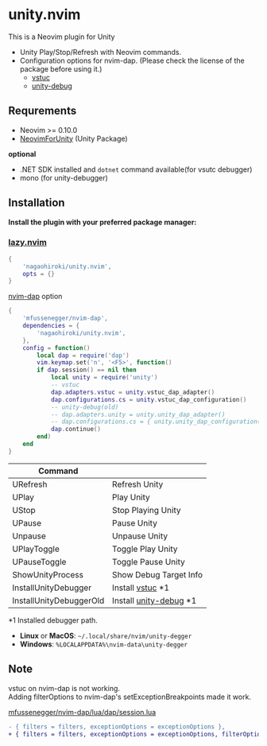 # unity.nvim

This is a Neovim plugin for Unity

- Unity Play/Stop/Refresh with Neovim commands.
- Configuration options for nvim-dap. (Please check the license of the package before using it.)
   - [vstuc](https://marketplace.visualstudio.com/items?itemName=VisualStudioToolsForUnity.vstuc)
   - [unity-debug](https://marketplace.visualstudio.com/_apis/public/gallery/publishers/deitry)


## Requrements

- Neovim >= 0.10.0
- [NeovimForUnity](https://github.com/nagaohiroki/NeovimForUnity) (Unity Package)

**optional**
- .NET SDK installed and `dotnet` command available(for vsutc debugger)
- mono (for unity-debugger)

## Installation


**Install the plugin with your preferred package manager:**

### [lazy.nvim](https://github.com/folke/lazy.nvim)

```lua
{
    'nagaohiroki/unity.nvim',
    opts = {}
}
```

[nvim-dap](https://github.com/mfussenegger/nvim-dap) option

```lua
{
    'mfussenegger/nvim-dap',
    dependencies = {
        'nagaohiroki/unity.nvim',
    },
    config = function()
        local dap = require('dap')
        vim.keymap.set('n', '<F5>', function()
        if dap.session() == nil then
            local unity = require('unity')
            -- vstuc
            dap.adapters.vstuc = unity.vstuc_dap_adapter()
            dap.configurations.cs = unity.vstuc_dap_configuration()
            -- unity-debug(old)
            -- dap.adapters.unity = unity.unity_dap_adapter()
            -- dap.configurations.cs = { unity.unity_dap_configuration() }
            dap.continue()
        end)
    end
}
```

| Command |   |
| ------------- | -------------- |
|  URefresh | Refresh Unity |
|  UPlay | Play Unity |
|  UStop | Stop Playing Unity |
|  UPause | Pause Unity |
|  Unpause | Unpause Unity |
|  UPlayToggle | Toggle Play Unity |
|  UPauseToggle | Toggle Pause Unity |
|  ShowUnityProcess | Show Debug Target Info |
|  InstallUnityDebugger | Install [vstuc](https://marketplace.visualstudio.com/items?itemName=VisualStudioToolsForUnity.vstuc) \*1 |
|  InstallUnityDebuggerOld | Install [unity-debug](https://marketplace.visualstudio.com/_apis/public/gallery/publishers/deitry) \*1 |

\*1 Installed debugger path.
- **Linux** or **MacOS**: `~/.local/share/nvim/unity-degger`
- **Windows**: `%LOCALAPPDATA%\nvim-data\unity-degger`


## Note

vstuc on nvim-dap is not working.  
Adding filterOptions to nvim-dap's setExceptionBreakpoints made it work.

[mfussenegger/nvim-dap/lua/dap/session.lua](https://github.com/mfussenegger/nvim-dap/blob/master/lua/dap/session.lua#L999)  

``` diff
- { filters = filters, exceptionOptions = exceptionOptions },  
+ { filters = filters, exceptionOptions = exceptionOptions, filterOptions = {} },  
```
